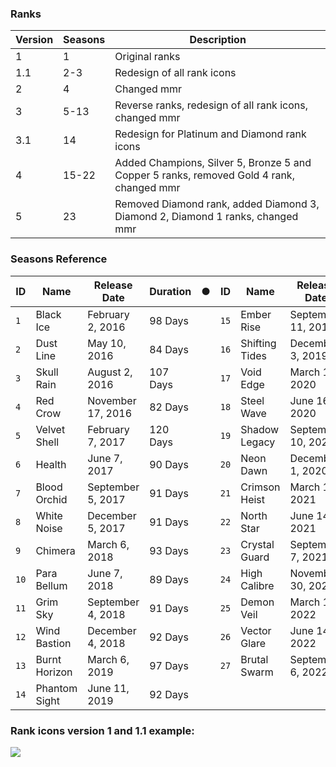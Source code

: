 ### Ranks

| Version | Seasons | Description                                                                             |
|---------|---------|-----------------------------------------------------------------------------------------|
| 1       | 1       | Original ranks                                                                          |
| 1.1     | 2-3     | Redesign of all rank icons                                                              |
| 2       | 4       | Changed mmr                                                                             |
| 3       | 5-13    | Reverse ranks, redesign of all rank icons, changed mmr                                  |
| 3.1     | 14      | Redesign for Platinum and Diamond rank icons                                            |
| 4       | 15-22   | Added Champions, Silver 5, Bronze 5 and Copper 5 ranks, removed Gold 4 rank, changed mmr |
| 5       | 23      | Removed Diamond rank, added Diamond 3, Diamond 2, Diamond 1 ranks, changed mmr          |

### Seasons Reference

<!-- START_SECTION:SEASONS_TABLE -->

| ID   | Name          | Release Date      | Duration | ● | ID   | Name           | Release Date       | Duration |
| ---- | ------------- | ----------------- | -------- | - | ---- | -------------- | ------------------ | -------- |
| `1`  | Black Ice     | February 2, 2016  | 98 Days  |   | `15` | Ember Rise     | September 11, 2019 | 83 Days  |
| `2`  | Dust Line     | May 10, 2016      | 84 Days  |   | `16` | Shifting Tides | December 3, 2019   | 98 Days  |
| `3`  | Skull Rain    | August 2, 2016    | 107 Days |   | `17` | Void Edge      | March 10, 2020     | 98 Days  |
| `4`  | Red Crow      | November 17, 2016 | 82 Days  |   | `18` | Steel Wave     | June 16, 2020      | 86 Days  |
| `5`  | Velvet Shell  | February 7, 2017  | 120 Days |   | `19` | Shadow Legacy  | September 10, 2020 | 82 Days  |
| `6`  | Health        | June 7, 2017      | 90 Days  |   | `20` | Neon Dawn      | December 1, 2020   | 105 Days |
| `7`  | Blood Orchid  | September 5, 2017 | 91 Days  |   | `21` | Crimson Heist  | March 16, 2021     | 90 Days  |
| `8`  | White Noise   | December 5, 2017  | 91 Days  |   | `22` | North Star     | June 14, 2021      | 85 Days  |
| `9`  | Chimera       | March 6, 2018     | 93 Days  |   | `23` | Crystal Guard  | September 7, 2021  | 84 Days  |
| `10` | Para Bellum   | June 7, 2018      | 89 Days  |   | `24` | High Calibre   | November 30, 2021  | 105 Days |
| `11` | Grim Sky      | September 4, 2018 | 91 Days  |   | `25` | Demon Veil     | March 15, 2022     | 91 Days  |
| `12` | Wind Bastion  | December 4, 2018  | 92 Days  |   | `26` | Vector Glare   | June 14, 2022      | 84 Days  |
| `13` | Burnt Horizon | March 6, 2019     | 97 Days  |   | `27` | Brutal Swarm   | September 6, 2022  |          |
| `14` | Phantom Sight | June 11, 2019     | 92 Days  |   |      |                |                    |          |

<!-- END_SECTION:SEASONS_TABLE -->

### Rank icons version 1 and 1.1 example:
![](https://i.imgur.com/Han0cNm.jpg)

<!-- ### Rank icons version 2 -->
<!-- ### Rank icons version 3 -->
<!-- ### Rank icons version 3.1 -->
<!-- ### Rank icons version 4 -->
<!-- ### Rank icons version 5 -->
<!-- ![](https://i.imgur.com/RUFGKlg.png) -->
<!-- ![](https://i.imgur.com/96fSFXO.png) -->
